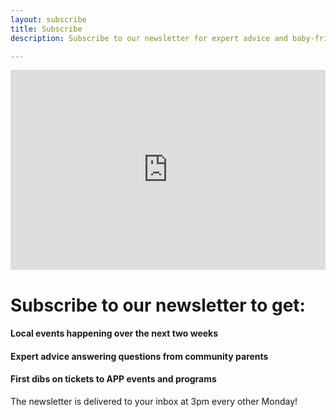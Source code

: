 ```yaml
---
layout: subscribe
title: Subscribe
description: Subscribe to our newsletter for expert advice and baby-friendly events in Amsterdam, delivered to you every other Monday

---
```

<iframe src="https://embeds.beehiiv.com/91a659aa-6a60-4d9e-9b7a-03f3f1e5f98e" data-test-id="beehiiv-embed" width="100%" height="320" frameborder="0" scrolling="no" style="margin: 0; background-color: transparent;"></iframe>

# Subscribe to our newsletter to get:

#### **Local events** happening over the next two weeks

#### **Expert advice** answering questions from community parents

#### **First dibs on tickets** to APP events and programs

The newsletter is delivered to your inbox at 3pm every other Monday!